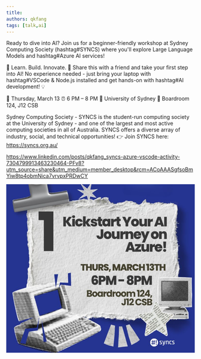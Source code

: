 ```yaml
---
title: 
authors: qkfang
tags: [talk,ai]
---
```




Ready to dive into AI? Join us for a beginner-friendly workshop at Sydney Computing Society (hashtag#SYNCS) where you'll explore Large Language Models and hashtag#Azure AI services! 

🔎 Learn. Build. Innovate. 📢 Share this with a friend and take your first step into AI! No experience needed - just bring your laptop with hashtag#VSCode & Node.js installed and get hands-on with hashtag#AI development! 💡

📅 Thursday, March 13
⏰ 6 PM – 8 PM
📍 University of Sydney
📍 Boardroom 124, J12 CSB

Sydney Computing Society - SYNCS is the student-run computing society at the University of Sydney - and one of the largest and most active computing societies in all of Australia. SYNCS offers a diverse array of industry, social, and technical opportunities! 👉 Join SYNCS here: https://syncs.org.au/


https://www.linkedin.com/posts/qkfang_syncs-azure-vscode-activity-7304799913463230464-PFv8?utm_source=share&utm_medium=member_desktop&rcm=ACoAAASgfsoBmYiw8tp4obmNica7vrvpxPRDwCY


![alt text](images\2025-03-01-community-university-of-sydney-syncs-ai-poster-1.png)
